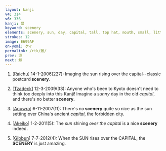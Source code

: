 ```yaml
---
layout: kanji
v4: 314
v6: 336
kanji: 景
keyword: scenery
elements: scenery, sun, day, capital, tall, top hat, mouth, small, little
strokes: 12
image: E699AF
on-yomi: ケイ
permalink: /rtk/景/
prev: 涼
next: 鯨
---
```


1) [<a href="http://kanji.koohii.com/profile/Raichu">Raichu</a>] 14-1-2006(227): Imaging the sun rising over the capital--classic postcard<strong> scenery</strong>.

2) [<a href="http://kanji.koohii.com/profile/Tzadeck">Tzadeck</a>] 12-3-2009(33): Anyone who&#039;s been to Kyoto doesn&#039;t need to think too deeply into this Kanji! Imagine a <em>sunny</em> day in the old <em>capital</em>, and there&#039;s no better<strong> scenery</strong>.

3) [<a href="http://kanji.koohii.com/profile/Aouwra">Aouwra</a>] 6-11-2007(11): There&#039;s no<strong> scenery</strong> quite so nice as the sun setting over China&#039;s ancient <em>capital</em>, the forbidden city.

4) [<a href="http://kanji.koohii.com/profile/Akeiko">Akeiko</a>] 1-2-2011(5): The <em>sun</em> shining <em>over the capital</em> is a nice<strong> scenery</strong> indeed.

5) [<a href="http://kanji.koohii.com/profile/Gibbun">Gibbun</a>] 7-7-2012(4): When the SUN rises over the CAPITAL, the<strong> SCENERY</strong> is just amazing.

